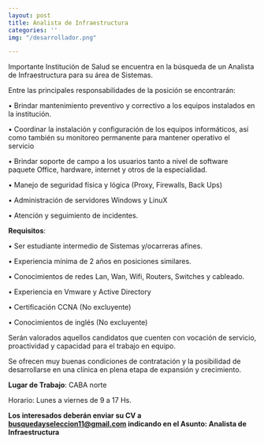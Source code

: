 ```yaml
---
layout: post
title: Analista de Infraestructura
categories: ''
img: "/desarrollador.png"

---
```


Importante Institución de Salud se encuentra en la búsqueda de un Analista de Infraestructura para su área de Sistemas.

Entre las principales responsabilidades de la posición se encontrarán:

• Brindar mantenimiento preventivo y correctivo a los equipos instalados en la institución.

• Coordinar la instalación y configuración de los equipos informáticos, así como también su monitoreo permanente para mantener operativo el servicio

• Brindar soporte de campo a los usuarios tanto a nivel de software paquete Office, hardware, internet y otros de la especialidad.

• Manejo de seguridad física y lógica (Proxy, Firewalls, Back Ups)

• Administración de servidores Windows y LinuX

• Atención y seguimiento de incidentes.

**Requisitos**:

• Ser estudiante intermedio de Sistemas y/ocarreras afines.

• Experiencia mínima de 2 años en posiciones similares.

• Conocimientos de redes Lan, Wan, Wifi, Routers, Switches y cableado.

• Experiencia en Vmware y Active Directory

• Certificación CCNA (No excluyente)

• Conocimientos de inglés (No excluyente)

Serán valorados aquellos candidatos que cuenten con vocación de servicio, proactividad y capacidad para el trabajo en equipo.

Se ofrecen muy buenas condiciones de contratación y la posibilidad de desarrollarse en una clínica en plena etapa de expansión y crecimiento.

**Lugar de Trabajo**: CABA norte

Horario: Lunes a viernes de 9 a 17 Hs.

**Los interesados deberán enviar su CV a busquedayseleccion11@gmail.com indicando en el Asunto: Analista de Infraestructura**